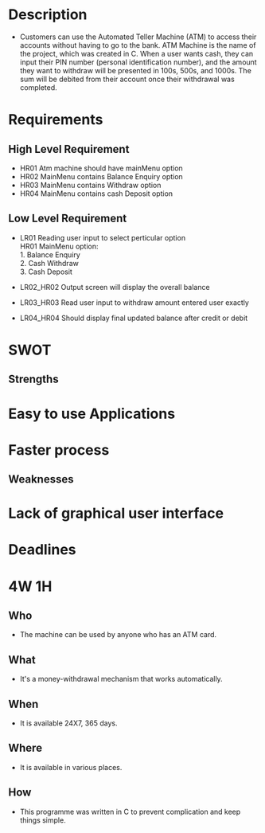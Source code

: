 # Description
* Customers can use the Automated Teller Machine (ATM) to access their accounts without having to go to the bank. ATM Machine is the name of the project, which was created in C. When a user wants cash, they can input their PIN number (personal identification number), and the amount they want to withdraw will be presented in 100s, 500s, and 1000s. The sum will be debited from their account once their withdrawal was completed.
# Requirements

## High Level Requirement

* HR01 Atm machine should have mainMenu option
* HR02 MainMenu contains Balance Enquiry option
* HR03 MainMenu contains Withdraw option
* HR04 MainMenu contains cash Deposit option

## Low Level Requirement

* LR01 Reading user input to select perticular option                                                                                                                                                                                                                                                                                    
 HR01  MainMenu option:                                                                                                                                    
                        1. Balance Enquiry                                                                                                                                       
                        2. Cash Withdraw                                                                                                                      
                        3. Cash Deposit
                        
* LR02_HR02 Output screen will display the overall balance 
* LR03_HR03 Read user input to withdraw amount entered user exactly
* LR04_HR04 Should display final updated balance after credit or debit


# SWOT

## Strengths
# Easy to use Applications
# Faster process

## Weaknesses
# Lack of graphical user interface
# Deadlines



# 4W 1H
## Who
* The machine can be used by anyone who has an ATM card.
## What
* It's a money-withdrawal mechanism that works automatically.
## When
* It is available 24X7, 365 days.
## Where
* It is available in various places.
## How
* This programme was written in C to prevent complication and keep things simple.
